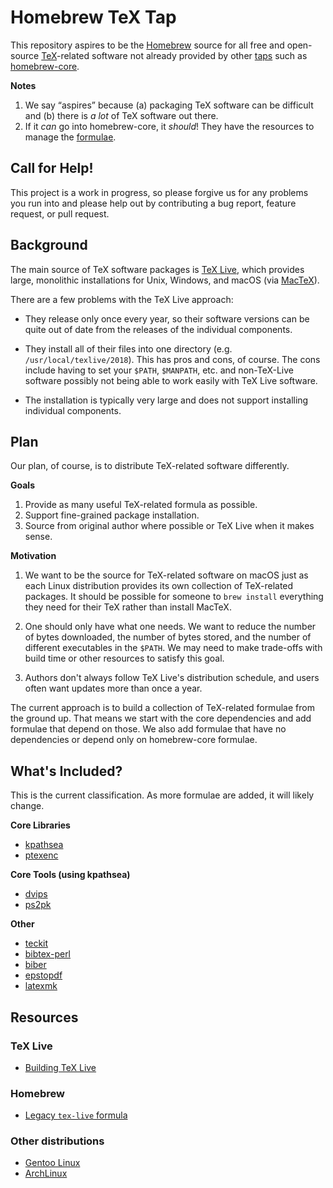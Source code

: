 # Homebrew TeX Tap

This repository aspires to be the [Homebrew] source for all free and open-source
[TeX]-related software not already provided by other [taps] such as
[homebrew-core].

[Homebrew]: https://brew.sh
[TeX]: https://en.wikipedia.org/wiki/TeX
[taps]: https://docs.brew.sh/Taps
[homebrew-core]: https://github.com/Homebrew/homebrew-core

**Notes**

1. We say “aspires” because (a) packaging TeX software can be difficult and (b)
   there is _a lot_ of TeX software out there.
2. If it _can_ go into homebrew-core, it _should_! They have the resources to
   manage the [formulae].

[formulae]: https://formulae.brew.sh/

## Call for Help!

This project is a work in progress, so please forgive us for any problems you
run into and please help out by contributing a bug report, feature request, or
pull request.

## Background

The main source of TeX software packages is [TeX Live], which provides large,
monolithic installations for Unix, Windows, and macOS (via [MacTeX]).

[TeX Live]: https://www.tug.org/texlive/
[MacTeX]: https://www.tug.org/mactex/

There are a few problems with the TeX Live approach:

* They release only once every year, so their software versions can be quite out
  of date from the releases of the individual components.

* They install all of their files into one directory (e.g.
  `/usr/local/texlive/2018`). This has pros and cons, of course. The cons
  include having to set your `$PATH`, `$MANPATH`, etc. and non-TeX-Live software
  possibly not being able to work easily with TeX Live software.

* The installation is typically very large and does not support installing
  individual components.

## Plan

Our plan, of course, is to distribute TeX-related software differently.

**Goals**

1. Provide as many useful TeX-related formula as possible.
2. Support fine-grained package installation.
3. Source from original author where possible or TeX Live when it makes sense.

**Motivation**

1. We want to be the source for TeX-related software on macOS just as each Linux
   distribution provides its own collection of TeX-related packages. It should
   be possible for someone to `brew install` everything they need for their TeX
   rather than install MacTeX.

2. One should only have what one needs. We want to reduce the number of bytes
   downloaded, the number of bytes stored, and the number of different
   executables in the `$PATH`. We may need to make trade-offs with build time or
   other resources to satisfy this goal.

3. Authors don't always follow TeX Live's distribution schedule, and users often
   want updates more than once a year.

The current approach is to build a collection of TeX-related formulae from the
ground up. That means we start with the core dependencies and add formulae that
depend on those. We also add formulae that have no dependencies or depend only
on homebrew-core formulae.

## What's Included?

This is the current classification. As more formulae are added, it will likely
change.

**Core Libraries**

* [kpathsea](./Formula/kpathsea.rb)
* [ptexenc](./Formula/ptexenc.rb)

**Core Tools (using kpathsea)**

* [dvips](./Formula/dvips.rb)
* [ps2pk](./Formula/ps2pk.rb)

**Other**

* [teckit](./Formula/teckit.rb)
* [bibtex-perl](./Formula/bibtex-perl.rb)
* [biber](./Formula/biber.rb)
* [epstopdf](./Formula/epstopdf.rb)
* [latexmk](./Formula/latexmk.rb)

## Resources

### TeX Live

* [Building TeX Live](https://www.tug.org/texlive/doc/tlbuild.html)

### Homebrew

* [Legacy `tex-live` formula](https://github.com/Homebrew/legacy-homebrew/blob/8c24aca1889b5f15ce9d60ce7671730cf50f3ba3/Library/Formula/tex-live.rb)

### Other distributions

* [Gentoo Linux](https://wiki.gentoo.org/wiki/TeX_Live)
* [ArchLinux](https://wiki.archlinux.org/index.php/TeX_Live)
